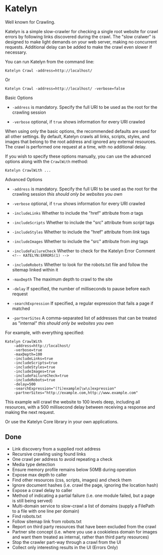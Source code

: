 # Katelyn

Well known for Crawling.

Katelyn is a simple slow-crawler for checking a single root website for crawl errors by following links discovered during the crawl.
The "slow cralwer" is designed to make light demands on your web server, making no concurrent requests. Additional delay can be added 
to make the crawl even slower if necessary.

You can run Katelyn from the command line:

    Katelyn Crawl -address=http://localhost/

Or

    Katelyn Crawl -address=http://localhost/ -verbose=false

Basic Options

 - `-address` is mandatory. Specify the full URI to be used as the root for the crawling session

 - `-verbose` optional, if `true` shows information for every URI crawled

When using only the basic options, the recommended defaults are used for all other settings.
By default, Katelyn crawls all links, scripts, styles, and images that belong to the root
address and ignored any external resources. The crawl is performed one request at a time, with
no additional delay.

If you wish to specify these options manually, you can use the advanced options along with the `CrawlWith` method:

    Katelyn CrawlWith ...

Advanced Options

 - `-address` is mandatory. Specify the full URI to be used as the root for the crawling session _this should only be websites you own_

 - `-verbose` optional, if `true` shows information for every URI crawled

 - `-includeLinks` Whether to include the "href" attribute from _a_ tags

 - `-includeScripts` Whether to include the "src" attribute from _script_ tags

 - `-includeStyles` Whether to include the "href" attribute from _link_ tags

 - `-includeImages` Whether to include the "src" attribute from _img_ tags
 
 - `-includeFailureCheck` Whether to check for the Katelyn Error Comment `<!-- KATELYN:ERRORS(1) -->`

 - `-includeRobots` Whether to look for the robots.txt file and follow the sitemap linked within it

 - `-maxDepth` The maximum depth to crawl to the site

 - `-delay` If specified, the number of milliseconds to pause before each request

 - `-searchExpression` If specified, a regular expression that fails a page if matched

 - `-partnerSites` A comma-separated list of addresses that can be treated as "internal" _this should only be websites you own_

For example, with everything specified:

    Katelyn CrawlWith
        -address=http://localhost/ 
        -verbose=true
        -maxDepth=100
        -includeLinks=true
        -includeScripts=true 
        -includeStyles=true 
        -includeImages=true
        -includeFailureCheck=true
		-includeRobots=true
        -delay=500
        -searchExpression="(?i)example[\w\s]expression"
		-partnerSites="http://example.com,http://www.example.com"

This example will crawl the website to 100 levels deep, including all resources, 
with a 500 millisecond delay between receiving a response and making the next request.

Or use the Katelyn Core library in your own applications.

## Done

 - Link discovery from a supplied root address
 - Recursive crawling using found links
 - One crawl per address to avoid repeating a check
 - Media type detection
 - Ensure memory profile remains below 50MB during operation
 - Expose max depth to caller
 - Find other resources (css, scripts, images) and check them
 - Ignore document hashes (i.e. crawl the page, ignoring the location hash)
 - Expose a crawl delay to caller
 - Method of indicating a partial failure (i.e. one module failed, but a page is still being served)
 - Multi-domain service to slow-crawl a list of domains (supply a FilePath to a file with one line per domain)
 - Find robots.txt
 - Follow sitemap link from robots.txt
 - Report on third party resources that have been excluded from the crawl
 - Partner site concept (i.e. where you use a cookieless domain for images and want them treated as internal, rather than third party resources)
 - Stop the crawler part-way through a crawl from the UI
 - Collect only interesting results in the UI (Errors Only)
